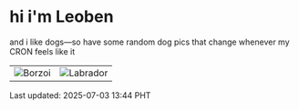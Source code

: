 # hi i'm Leoben

and i like dogs—so have some random dog pics that change whenever my CRON feels like it

|  |  |
|--------|----------|
| ![Borzoi](https://random-dog-vercel.vercel.app/api/random-borzoi?v=1751521456) | ![Labrador](https://random-dog-vercel.vercel.app/api/random-labrador?v=1751521456) |

Last updated: 2025-07-03 13:44 PHT
